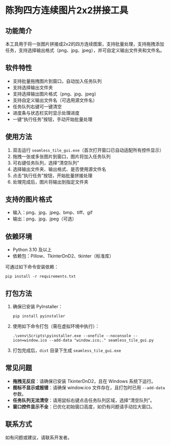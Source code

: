 # 陈狗四方连续图片2x2拼接工具

## 功能简介
本工具用于将一张图片拼接成2x2的四方连续图案，支持批量处理，支持拖拽添加任务，支持选择输出格式（png、jpg、jpeg），并可自定义输出文件夹和文件名。

## 软件特性
- 支持批量拖拽图片到窗口，自动加入任务队列
- 支持选择输出文件夹
- 支持选择输出图片格式（png、jpg、jpeg）
- 支持自定义输出文件名（可选用源文件名）
- 任务队列右键可一键清空
- 进度条与状态栏实时显示处理进度
- 一键“执行任务”按钮，手动开始批量处理

## 使用方法
1. 双击运行 `seamless_tile_gui.exe`（首次打开窗口已自动适配所有控件显示）
2. 拖拽一张或多张图片到窗口，图片将加入任务队列
3. 可右键任务队列，选择“清空队列”
4. 选择输出文件夹、输出格式、是否使用源文件名
5. 点击“执行任务”按钮，开始批量拼接处理
6. 处理完成后，图片将输出到指定文件夹

## 支持的图片格式
- 输入：png、jpg、jpeg、bmp、tiff、gif
- 输出：png、jpg、jpeg（可选）

## 依赖环境
- Python 3.10 及以上
- 依赖包：Pillow、TkinterDnD2、tkinter（标准库）

可通过如下命令安装依赖：
```
pip install -r requirements.txt
```

## 打包方法
1. 确保已安装 PyInstaller：
   ```
   pip install pyinstaller
   ```
2. 使用如下命令打包（需在虚拟环境中执行）：
   ```
   .\venv\Scripts\pyinstaller.exe --onefile --noconsole --icon=window.ico --add-data "window.ico;." seamless_tile_gui.py
   ```
3. 打包完成后，`dist` 目录下生成 `seamless_tile_gui.exe`

## 常见问题
- **拖拽无反应**：请确保已安装 TkinterDnD2，且在 Windows 系统下运行。
- **图标不显示或报错**：请确保 window.ico 文件存在，且打包时已用 `--add-data` 参数。
- **任务队列无法清空**：请用鼠标右键点击任务队列区域，选择“清空队列”。
- **窗口控件显示不全**：已优化初始窗口高度，如仍有问题请手动拉大窗口。

## 联系方式
如有问题或建议，请联系开发者。 